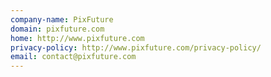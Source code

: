 ```yaml
---
company-name: PixFuture
domain: pixfuture.com
home: http://www.pixfuture.com
privacy-policy: http://www.pixfuture.com/privacy-policy/
email: contact@pixfuture.com
---
```




